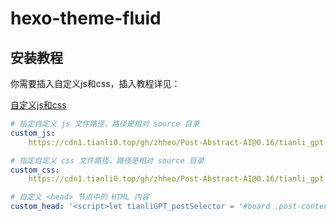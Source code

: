 # hexo-theme-fluid

## 安装教程

你需要插入自定义js和css，插入教程详见：

[自定义js和css](https://hexo.fluid-dev.com/docs/guide/#%E8%87%AA%E5%AE%9A%E4%B9%89-js-css-html)

```yaml
# 指定自定义 js 文件路径，路径是相对 source 目录
custom_js: 
    https://cdn1.tianli0.top/gh/zhheo/Post-Abstract-AI@0.16/tianli_gpt.js

# 指定自定义 css 文件路径，路径是相对 source 目录
custom_css: 
    https://cdn1.tianli0.top/gh/zhheo/Post-Abstract-AI@0.16/tianli_gpt.css

# 自定义 <head> 节点中的 HTML 内容
custom_head: '<script>let tianliGPT_postSelector = '#board .post-content';let tianliGPT_key = '5Q5mpqRK5DkwT1X9Gi5e';</script>'
```